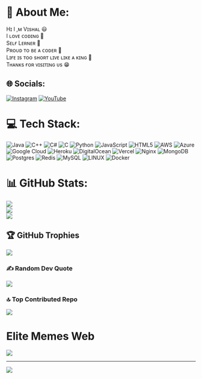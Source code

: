 # 💫 About Me:
 Hɪ I ,ᴍ Vɪsʜᴀʟ 😃<br>I ʟᴏᴠᴇ ᴄᴏᴅɪɴɢ 💖<br>Sᴇʟғ Lᴇʀɴᴇʀ 🤫<br>Pʀᴏᴜᴅ ᴛᴏ ʙᴇ ᴀ ᴄᴏᴅᴇʀ 😤<br>Lɪғᴇ ɪs ᴛᴏᴏ sʜᴏʀᴛ ʟɪᴠᴇ ʟɪᴋᴇ ᴀ ᴋɪɴɢ 👑<br>Tʜᴀɴᴋs ғᴏʀ ᴠɪsɪᴛɪɴɢ ᴜs 😁


## 🌐 Socials:
[![Instagram](https://img.shields.io/badge/Instagram-%23E4405F.svg?logo=Instagram&logoColor=white)](https://instagram.com/vishal_borse199) [![YouTube](https://img.shields.io/badge/YouTube-%23FF0000.svg?logo=YouTube&logoColor=white)](https://youtube.com/@PYTHON_GOD546) 

# 💻 Tech Stack:
![Java](https://img.shields.io/badge/java-%23ED8B00.svg?style=for-the-badge&logo=java&logoColor=white) ![C++](https://img.shields.io/badge/c++-%2300599C.svg?style=for-the-badge&logo=c%2B%2B&logoColor=white) ![C#](https://img.shields.io/badge/c%23-%23239120.svg?style=for-the-badge&logo=c-sharp&logoColor=white) ![C](https://img.shields.io/badge/c-%2300599C.svg?style=for-the-badge&logo=c&logoColor=white) ![Python](https://img.shields.io/badge/python-3670A0?style=for-the-badge&logo=python&logoColor=ffdd54) ![JavaScript](https://img.shields.io/badge/javascript-%23323330.svg?style=for-the-badge&logo=javascript&logoColor=%23F7DF1E) ![HTML5](https://img.shields.io/badge/html5-%23E34F26.svg?style=for-the-badge&logo=html5&logoColor=white) ![AWS](https://img.shields.io/badge/AWS-%23FF9900.svg?style=for-the-badge&logo=amazon-aws&logoColor=white) ![Azure](https://img.shields.io/badge/azure-%230072C6.svg?style=for-the-badge&logo=azure-devops&logoColor=white) ![Google Cloud](https://img.shields.io/badge/Google%20Cloud-%234285F4.svg?style=for-the-badge&logo=google-cloud&logoColor=white) ![Heroku](https://img.shields.io/badge/heroku-%23430098.svg?style=for-the-badge&logo=heroku&logoColor=white) ![DigitalOcean](https://img.shields.io/badge/DigitalOcean-%230167ff.svg?style=for-the-badge&logo=digitalOcean&logoColor=white) ![Vercel](https://img.shields.io/badge/vercel-%23000000.svg?style=for-the-badge&logo=vercel&logoColor=white) ![Nginx](https://img.shields.io/badge/nginx-%23009639.svg?style=for-the-badge&logo=nginx&logoColor=white) ![MongoDB](https://img.shields.io/badge/MongoDB-%234ea94b.svg?style=for-the-badge&logo=mongodb&logoColor=white) ![Postgres](https://img.shields.io/badge/postgres-%23316192.svg?style=for-the-badge&logo=postgresql&logoColor=white) ![Redis](https://img.shields.io/badge/redis-%23DD0031.svg?style=for-the-badge&logo=redis&logoColor=white) ![MySQL](https://img.shields.io/badge/mysql-%2300f.svg?style=for-the-badge&logo=mysql&logoColor=white) ![LINUX](https://img.shields.io/badge/Linux-FCC624?style=for-the-badge&logo=linux&logoColor=black) ![Docker](https://img.shields.io/badge/docker-%230db7ed.svg?style=for-the-badge&logo=docker&logoColor=white)
# 📊 GitHub Stats:
![](https://github-readme-stats.vercel.app/api?username=vishal-1756&theme=blue-green&hide_border=false&include_all_commits=true&count_private=true)<br/>
![](https://github-readme-streak-stats.herokuapp.com/?user=vishal-1756&theme=blue-green&hide_border=false)<br/>
![](https://github-readme-stats.vercel.app/api/top-langs/?username=vishal-1756&theme=blue-green&hide_border=false&include_all_commits=true&count_private=true&layout=compact)

## 🏆 GitHub Trophies
![](https://github-profile-trophy.vercel.app/?username=vishal-1756&theme=dracula&no-frame=false&no-bg=true&margin-w=4)

### ✍️ Random Dev Quote
![](https://quotes-github-readme.vercel.app/api?type=horizontal&theme=radical)

### 🔝 Top Contributed Repo
![](https://github-contributor-stats.vercel.app/api?username=vishal-1756&limit=5&theme=discord&combine_all_yearly_contributions=true)

# Elite Memes Web

<img src="http://placekitten.com/200/300">



---
[![](https://visitcount.itsvg.in/api?id=vishal-1756&icon=9&color=5)](https://visitcount.itsvg.in)

<!-- Proudly created with GPRM ( https://gprm.itsvg.in ) -->
